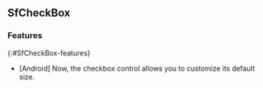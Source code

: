 ## SfCheckBox

### Features
{:#SfCheckBox-features}

* [Android] Now, the checkbox control allows you to customize its default size.